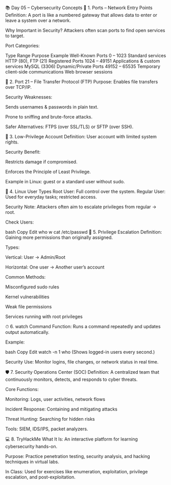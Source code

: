 📚 Day 05 – Cybersecurity Concepts
🔌 1. Ports – Network Entry Points
Definition:
A port is like a numbered gateway that allows data to enter or leave a system over a network.

Why Important in Security?
Attackers often scan ports to find open services to target.

Port Categories:

Type	Range	Purpose	Example
Well-Known Ports	0 – 1023	Standard services	HTTP (80), FTP (21)
Registered Ports	1024 – 49151	Applications & custom services	MySQL (3306)
Dynamic/Private Ports	49152 – 65535	Temporary client-side communications	Web browser sessions

📁 2. Port 21 – File Transfer Protocol (FTP)
Purpose: Enables file transfers over TCP/IP.

Security Weaknesses:

Sends usernames & passwords in plain text.

Prone to sniffing and brute-force attacks.

Safer Alternatives:
FTPS (over SSL/TLS) or SFTP (over SSH).

👤 3. Low-Privilege Account
Definition: User account with limited system rights.

Security Benefit:

Restricts damage if compromised.

Enforces the Principle of Least Privilege.

Example in Linux:
guest or a standard user without sudo.

🐧 4. Linux User Types
Root User:
Full control over the system.
Regular User:
Used for everyday tasks; restricted access.

Security Note:
Attackers often aim to escalate privileges from regular → root.

Check Users:

bash
Copy
Edit
who
w
cat /etc/passwd
🚀 5. Privilege Escalation
Definition:
Gaining more permissions than originally assigned.

Types:

Vertical: User → Admin/Root

Horizontal: One user → Another user’s account

Common Methods:

Misconfigured sudo rules

Kernel vulnerabilities

Weak file permissions

Services running with root privileges

⏱ 6. watch Command
Function: Runs a command repeatedly and updates output automatically.

Example:

bash
Copy
Edit
watch -n 1 who
(Shows logged-in users every second.)

Security Use:
Monitor logins, file changes, or network status in real time.

🛡 7. Security Operations Center (SOC)
Definition:
A centralized team that continuously monitors, detects, and responds to cyber threats.

Core Functions:

Monitoring: Logs, user activities, network flows

Incident Response: Containing and mitigating attacks

Threat Hunting: Searching for hidden risks

Tools: SIEM, IDS/IPS, packet analyzers.

💻 8. TryHackMe
What It Is:
An interactive platform for learning cybersecurity hands-on.

Purpose:
Practice penetration testing, security analysis, and hacking techniques in virtual labs.

In Class:
Used for exercises like enumeration, exploitation, privilege escalation, and post-exploitation.

